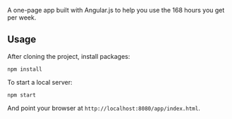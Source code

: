 A one-page app built with Angular.js to help you use the 168 hours you get per week.


## Usage


After cloning the project, install packages:
```
npm install
```

To start a local server:
```
npm start
```
And point your browser at `http://localhost:8080/app/index.html`.